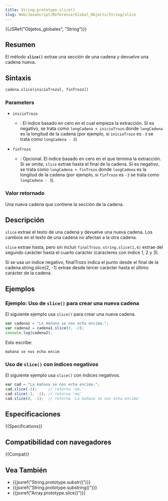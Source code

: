 ```yaml
---
title: String.prototype.slice()
slug: Web/JavaScript/Reference/Global_Objects/String/slice
---
```


{{JSRef("Objetos_globales", "String")}}

## Resumen

El método **`slice()`** extrae una sección de una cadena y devuelve una cadena nueva.

## Sintaxis

```html
cadena.slice(inicioTrozo[, finTrozo])
```

### Parameters

- `inicioTrozo`
  - : El índice basado en cero en el cual empieza la extracción. Si es negativo, se trata como `longCadena + inicioTrozo` donde `longCadena` es la longitud de la cadena (por ejemplo, si `inicioTrozo` es `-3` se trata como `longCadena - 3`)

- `finTrozo`
  - : Opcional. El índice basado en cero en el que termina la extracción. Si se omite, `slice` extrae hasta el final de la cadena. Si es negativo, se trata como `longCadena + finTrozo` donde `longCadena` es la longitud de la cadena (por ejemplo, si `finTrozo` es `-3` se trata como `longCadena - 3`).

### Valor retornado

Una nueva cadena que contiene la sección de la cadena.

## Descripción

`slice` extrae el texto de una cadena y devuelve una nueva cadena. Los cambios en el texto de una cadena no afectan a la otra cadena.

`slice` extrae hasta, pero sin incluir `finalTrozo`. `string.slice(1,4)` extrae del segundo carácter hasta el cuarto carácter (caracteres con índice 1, 2 y 3).

Si se usa un índice negativo, finalTrozo indica el punto desde el final de la cadena.string.slice(2, -1) extrae desde tercer carácter hasta el último carácter de la cadena.

## Ejemplos

### Ejemplo: Uso de `slice()` para crear una nueva cadena

El siguiente ejemplo usa `slice()` para crear una nueva cadena.

```js
var cadena1 = "La mañana se nos echa encima.";
var cadena2 = cadena1.slice(3, -2);
console.log(cadena2);
```

Esto escribe:

```
mañana se nos echa encim
```

### Uso de `slice()` con índices negativos

El siguiente ejemplo usa `slice()` con índices negativos.

```js
var cad = "La mañana se nos echa encima.";
cad.slice(-3);     // retorna 'ma.'
cad.slice(-3, -1); // retorna 'ma'
cad.slice(0, -1);  // retorna 'La mañana se nos echa encima'
```

## Especificaciones

{{Specifications}}

## Compatibilidad con navegadores

{{Compat}}

## Vea También

- {{jsxref("String.prototype.substr()")}}
- {{jsxref("String.prototype.substring()")}}
- {{jsxref("Array.prototype.slice()")}}
